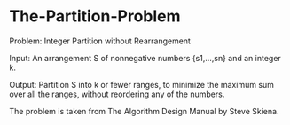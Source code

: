 # The-Partition-Problem

<p> Problem: Integer Partition without Rearrangement </p> 
<p>Input: An arrangement S of nonnegative numbers {s1,...,sn} and an integer k. </p>
<p> Output: Partition S into k or fewer ranges, to minimize the maximum sum over all the ranges, without reordering any of the numbers. </p>

<p> The problem is taken from The Algorithm Design Manual by Steve Skiena. </p>
